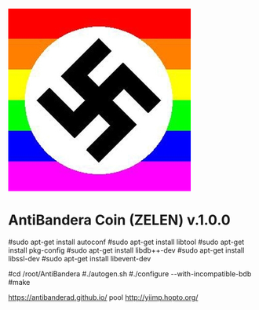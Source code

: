 ![](https://github.com/dmitriy79/antibandera/raw/master/images.png)

# AntiBandera Coin (ZELEN) v.1.0.0

#sudo apt-get install autoconf
#sudo apt-get install libtool 
#sudo apt-get install pkg-config 
#sudo apt-get install libdb++-dev
#sudo apt-get install libssl-dev
#sudo apt-get install libevent-dev


#cd /root/AntiBandera
#./autogen.sh
#./configure --with-incompatible-bdb
#make


https://antibanderad.github.io/
pool http://yiimp.hopto.org/
